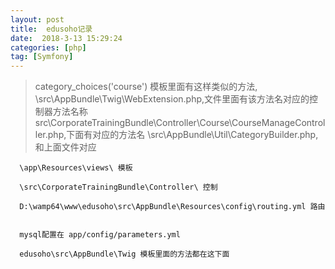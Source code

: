 ```yaml
---
layout: post
title:  edusoho记录
date:  2018-3-13 15:29:24  
categories: [php]
tag: [Symfony] 
---
```


>category_choices('course') 模板里面有这样类似的方法,
>\src\AppBundle\Twig\WebExtension.php,文件里面有该方法名对应的控制器方法名称
>src\CorporateTrainingBundle\Controller\Course\CourseManageController.php,下面有对应的方法名
>\src\AppBundle\Util\CategoryBuilder.php,和上面文件对应
>

      \app\Resources\views\ 模板
      
      \src\CorporateTrainingBundle\Controller\ 控制
      
      D:\wamp64\www\edusoho\src\AppBundle\Resources\config\routing.yml 路由
      
      
      mysql配置在 app/config/parameters.yml 
      
      edusoho\src\AppBundle\Twig 模板里面的方法都在这下面